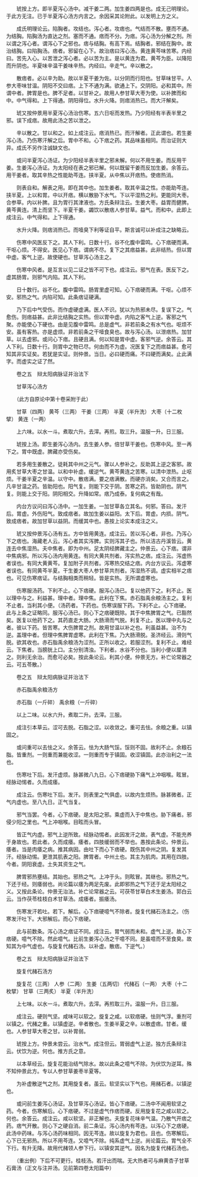 <!-- { "loadSidebar": true } -->
　　琥按上方。即半夏泻心汤中。减干姜二两。加生姜四两是也。成无己明理论。于此方无注。已于半夏泻心汤方内言之。余因采其论附此。以发明上方之义。

　　成氏明理论云。陷胸者。攻结也。泻心者。攻痞也。气结而不散。壅而不通。为结胸。陷胸汤为直达之剂。塞而不通。痞而不分。为痞。泻心汤为分解之剂。所以谓之泻心者。谓泻心下之邪也。痞与结胸。有高下焉。结胸者。邪结在胸中。故治结胸。曰陷胸汤。痞者。邪留在心下。故治痞曰泻心汤。黄连黄芩味苦寒。内经曰。苦先入心。以苦泄之泻心者。必以苦为主。是以黄连为君。黄芩为臣。以降阳而升阴也。半夏味辛温干姜味辛热。内经曰。辛走气。辛以散之。

　　散痞者。必以辛为助。故以半夏干姜为佐。以分阴而行阳也。甘草味甘平。人参大枣味甘温。阴阳不交曰痞。上下不通为满。欲通上下。交阴阳。必和其中。所谓中者。脾胃是也。脾不足者。以甘补之。故用人参甘草大枣为使。以补脾而和中。中气得和。上下得通。阴阳得位。水升火降。则痞消热已。而大汗解矣。

　　琥又按仲景用半夏泻心汤治伤寒。五六日呕而发热。乃少阳经有半表半里之邪。误下成痞。故用此汤之苦以泄之。

　　辛以散之。甘以和之。如上成注云。痞消热已。而汗解者。正此谓也。若生姜泻心汤。乃伤寒汗解之后。胃中不和。心下痞之药。其品味虽相同。而治证则大异。成氏不另作注诚缺文也。

　　或问半夏泻心汤证。为少阳经半表半里之邪未解。何以不用生姜。而反用干姜。生姜泻心汤证。为太阳经在表之邪已解。何以既留干姜而反加生姜。余答云。用干姜者。取其辛热之性能助芩连。挟半夏。从中焦以开痞热。使痞热消。

　　则表自和。解表之用。即在其中也。加生姜者。取其辛温之性。亦能助芩连。挟半夏。上以和胃。中以开痞。横以散胁下水气。下以平湿热之利。更能同大枣。合参草。内以补脾。且为胃行其津液也。方氏条辩注云。生姜大枣。益胃而健脾。黄芩黄连。清上而坚下。半夏干姜。蠲饮以散痞人参甘草。益气。而和中。此即上成注云。中气得和。上下得通。

　　水升火降。则痞消热已。而噎臭下利等证自平。斯言诚可以补成注之缺略云。

　　伤寒中风医反下之。其人下利。日数十行。谷不化腹中雷鸣。心下痞硬而满。干呕心烦。不得安。医见心下痞。谓病不尽。复下之其痞益甚。此非结热。但以胃中虚。客气上逆。故使硬也。甘草泻心汤主之。

　　伤寒中风者。是互言以见二证之皆不可下也。成注云。邪气在表。医反下之。虚其肠胃。则邪气内陷。其人下利。

　　日十数行。谷不化。腹中雷鸣。肠胃里虚可知。心下痞硬而满。干呕。心烦不安。邪热之气。内陷可知。此条痞证硬满。

　　乃下后中气受伤。而作虚硬虚满。医人不识。犹以为热邪未尽。复误下之。气愈伤。则痞益甚。此非比结胸之实热。但以胃中虚。内陷之客气上逆。客邪之气聚。亦能使心下硬也。由是见腹中雷鸣。总是虚气。非若前条之有水气也。呕烦不安。虽有客热。亦是虚烦。非若前条之干噎食臭也。故与泻心汤。以泄痞热。加甘草。以去虚邪。或问心下痞。且硬且满。何以知是胃中虚。客邪气逆。余答云。其人下利。日数十行。则胃中之物已尽。何由而不为虚。况医复下之而痞益甚。愈可知其非实证矣。若犹是实证。则仲景。当日。必曰硬而痛。不曰硬而满矣。止此满字。而虚实之证了然。

　　卷之五　辩太阳病脉证并治法下

　　甘草泻心汤方

　　（此方自原论中第十卷采附于此）

　　甘草（四两） 黄芩（三两） 干姜（三两） 半夏（半升洗） 大枣（十二枚擘） 黄连（一两）

　　上六味。以水一斗。煮取六升。去滓。再煎。取三升。温服一升。日三服。

　　琥按上汤。即生姜泻心汤内。去生姜人参。倍甘草干姜也。伤寒中风。至一再下之。胃中既虚。脾藏亦受伤矣。

　　若多用生姜散之。徒耗其中州之元气。骤以人参补之。反助其上逆之客邪。故用炙甘草大枣之甘温。以和中补虚。缓逆气。黄芩黄连之苦寒。以清中泄热。止呕烦。干姜半夏之辛温。以守中。散痞满。要之痞满散。而硬亦消矣。又合而言之。凡辛甘温之药。皆助阳也。阳气复。则能下交于阴。苦寒之药。皆助阴也。阴气复。则能上交于阳。阴阳相交。升降如常。痞乃成泰。复何病之有哉。

　　内台方议问曰泻心汤中。一加生姜。一加甘草各立其名。何邪。答曰。发汗后。胃虚。外伤阳气。致成痞者。故加生姜以益阳。太下后。胃虚。内损。阴气。致成痞者。故加甘草以益阴。而缓其中也。愚按上论实本成注之义。

　　琥又按仲景泻心汤有五。方中皆用黄连。成注云。苦以泻心者。非也。乃泻心下之痞也。海藏老人云。泻心者其实泻脾。实则泻其子也。所以洁古丹溪皆云。黄连去中焦湿热。夫中焦者。即为中州。足太阴经脾藏主之。仲景云。心下痞。谓非中焦病邪。所以泻心汤内用黄连。有同大黄共剂者。泻实热之痞。成注云。泻虚热者误也。有同大黄黄芩。复加附子共剂者。泻寒热交结之痞。内台方议云。泻虚寒者误也。有同黄芩半夏。干生姜大枣人参甘草共剂者。泻湿热不调。虚实相半之痞也。可见伤寒痞证。与结胸相类而稍轻。皆是实热。无所谓虚寒也。

　　伤寒服汤药。下利不止。心下痞硬。服泻心汤已。复以他药下之。利不止。医以理中与之。利益甚。理中者。理中焦。此利在下焦。赤石脂禹余粮汤主之。复利不止者。当利其小便。（汤药者。下药也。伤寒误服下药。下利不止。心下痞硬。此与上条之证略同。服泻心汤已。则心下之痞硬既除。其于中焦脾胃之气。已豁然矣。医复以他药下之。其药直走大肠。大肠滑而气脱。利复不止。医以理中丸与之者。彼以下药。皆苦寒。大伤脾胃之剂。故用甘温以补之也。利虽益甚。治不为逆。盖理中者。但理中焦脾胃虚寒。此利在下焦。乃大肠滑脱。圣济经云。滑则气脱。欲其收也。赤石脂禹余粮汤为涩剂。正所以收之。若服涩剂。复利不止。难经云。下焦者。当膀胱上口。主分别清浊。下利者。水谷不分也。当利小便以厘清之。则利无余治。而愈可必矣。按此条论云。利其小便。仲景无方。补亡论常器之云。可五苓散。）

　　卷之五　辩太阳病脉证并治法下

　　赤石脂禹余粮汤方

　　赤石脂（一斤碎） 禹余粮（一斤碎）

　　以上二味。以水六升。煮取二升。去滓。三服。

　　成注引本草云。涩可去脱。石脂之涩。以收敛之。重可去怯。余粮之重。以镇固之。

　　或问重可以去怯之义。余答云。怯为大肠气馁。馁则不固。故利不止。余粮石脂。皆重剂。一则重而兼能收涩。一则重而专于镇固。收涩镇固。此亦治利之一法也。

　　伤寒吐下后。发汗虚烦。脉甚微八九日。心下痞硬胁下痛气上冲咽喉。眩冒。经脉动惕者。久而成痿。

　　成注云。伤寒吐下后。发汗。则表里之气俱虚。以故内生烦热。脉甚微者。正气内虚也。至八九日。正气当复。

　　邪气当罢。今者。心下痞硬。是太阳之邪。乘虚而入于中焦也。胁下痛者。邪侵少阳之里也。气上冲咽喉。目眩而头冒。

　　皆正气内虚。邪气上逆所致。经脉动惕者。此因发汗之故。表气虚。不能充养于身故也。若此者。久而成痿。痿者。四肢缓弱而不举也。愚按此条论。仲景云。痿者。当是肉痿之病。推其病因。由吐下而心下痞硬。既伤其中州之阴。复发其汗。经脉动惕。更泄其肌表之阳。脾胃者。中州土也。其主为肌肉。其用在四肢。今者。阴阳衰虚。土失其资生之气。

　　脾胃邪热壅结。其始也。邪热之气。上冲于头。则眩冒。其继也。邪热之气。下还于经。则痿弱也。尚论篇以痿为两足先废。此即邪热之气下还于足太阳经之义。又按此条论。仲景无治法。补亡论常器之云。可茯苓甘草白术生姜汤。郭白云云。当作茯苓桂枝白术甘草汤。成痿者。振痿汤。

　　伤寒发汗若吐。若下。解后。心下痞硬噫气不除者。旋复代赭石汤主之。（伤寒发汗吐下。大邪解后。而心下痞硬。

　　此与前数条。泻心汤之痞证不同。成注云。胃气弱而未和。虚气上逆。故心下痞硬。噫气不除。然此噫气。比前生姜泻心汤之干噫不同。是虽噫而不至食臭。故知其为中气虚也。与旋复代赭石汤。以补虚。散痞。下逆气。）

　　卷之五　辩太阳病脉证并治法下

　　旋复代赭石汤方

　　旋复花（三两） 人参（二两） 生姜（五两切） 代赭石（一两） 大枣（十二枚擘） 甘草（三两炙） 半夏（半升洗）

　　上七味。以水一斗。煮取六升。去滓。再煎取三升。温服一升。日三服。

　　成注云。硬则气坚。咸味可以软之。旋复之咸。以软痞硬。怯则气浮。重剂可以镇之。代赭之重。以镇虚逆。辛者散也。生姜半夏之辛。以散虚痞。甘者。缓也。人参甘草大枣之甘。以补胃弱。

　　琥按上方。仲景未尝云。治水气。成注但云。胃弱虚气上逆。独方氏条辩注云。伏饮为逆。何也。推方氏之意。

　　以本草经云。旋复花能治结气除水。故以此条之噫气不除。为伏饮为逆耳。殊不知仲景此方。专以人参甘草姜枣半夏等。

　　为补虚散逆气之剂。其用旋复者。虽云。软坚实以下气也。用赭石者。以镇逆也。

　　或问前生姜泻心汤证。及甘草泻心汤证。皆心下痞硬。二汤中不闻用软坚之药。今者。伤寒解后。心下痞硬。不过是虚气作痞而硬。反用旋复花之咸以软之。何也。余答云。成注云。咸以软坚。非正解也。夫旋复花味辛气温。乃散气开痞之药。痞气开散。则心下之硬自消。前二条证。泻心汤内有芩连。以泻心下之痞硬。此汤中药味。与泻心汤药味相同。因无芩连。故以旋复为君也。且也。伤寒解后。心下已无邪热。所以不用芩连。又噫气不除。纯系虚气上逆。尚论篇云。胃气全不下行。有升无降。故用代赭领人参下行。以镇安其逆气。因名为旋复代赭石汤也。

　　（重出例）下后不可更行。桂枝汤。若汗出而喘。无大热者可与麻黄杏子甘草石膏汤（正文与注并汤。见前第四卷太阳篇中）


